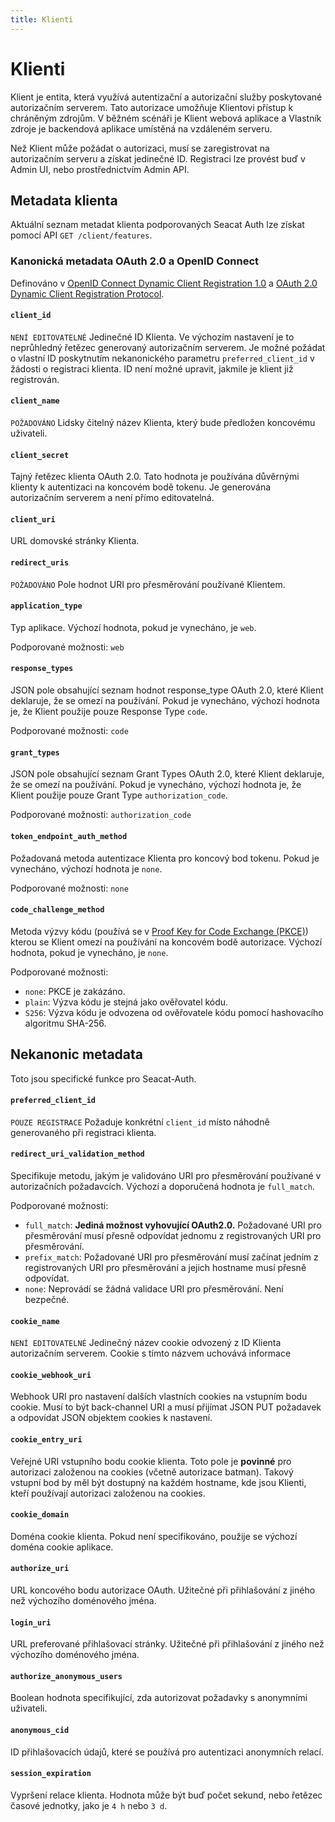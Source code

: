 ```yaml
---
title: Klienti
---
```


# Klienti

Klient je entita, která využívá autentizační a autorizační služby poskytované autorizačním serverem. 
Tato autorizace umožňuje Klientovi přístup k chráněným zdrojům.
V běžném scénáři je Klient webová aplikace a Vlastník zdroje je backendová aplikace 
umístěná na vzdáleném serveru.

Než Klient může požádat o autorizaci, musí se zaregistrovat na autorizačním serveru a získat jedinečné ID.
Registraci lze provést buď v Admin UI, nebo prostřednictvím Admin API.

## Metadata klienta

Aktuální seznam metadat klienta podporovaných Seacat Auth lze získat pomocí API `GET /client/features`.

### Kanonická metadata OAuth 2.0 a OpenID Connect

Definováno v [OpenID Connect Dynamic Client Registration 1.0](https://openid.net/specs/openid-connect-registration-1_0.html)
a [OAuth 2.0 Dynamic Client Registration Protocol](https://www.rfc-editor.org/rfc/rfc7591#section-2).

#### `client_id`
`NENÍ EDITOVATELNÉ` Jedinečné ID Klienta. Ve výchozím nastavení je to neprůhledný řetězec generovaný autorizačním serverem.
Je možné požádat o vlastní ID poskytnutím nekanonického parametru `preferred_client_id` v 
žádosti o registraci klienta.
ID není možné upravit, jakmile je klient již registrován.

#### `client_name`
`POŽADOVÁNO` Lidsky čitelný název Klienta, který bude předložen koncovému uživateli.

#### `client_secret`
Tajný řetězec klienta OAuth 2.0. Tato hodnota je používána důvěrnými klienty k autentizaci na koncovém bodě tokenu.
Je generována autorizačním serverem a není přímo editovatelná.

#### `client_uri`
URL domovské stránky Klienta.

#### `redirect_uris`
`POŽADOVÁNO` Pole hodnot URI pro přesměrování používané Klientem.

#### `application_type`
Typ aplikace. Výchozí hodnota, pokud je vynecháno, je `web`.

Podporované možnosti: `web`

#### `response_types`
JSON pole obsahující seznam hodnot response_type OAuth 2.0, které Klient deklaruje, že se omezí 
na používání. Pokud je vynecháno, výchozí hodnota je, že Klient použije pouze Response Type `code`.

Podporované možnosti: `code`

#### `grant_types`
JSON pole obsahující seznam Grant Types OAuth 2.0, které Klient deklaruje, že se omezí 
na používání. Pokud je vynecháno, výchozí hodnota je, že Klient použije pouze Grant Type `authorization_code`.

Podporované možnosti: `authorization_code`

#### `token_endpoint_auth_method`
Požadovaná metoda autentizace Klienta pro koncový bod tokenu. Pokud je vynecháno, výchozí hodnota je `none`.

Podporované možnosti: `none`

#### `code_challenge_method`
Metoda výzvy kódu (používá se v [Proof Key for Code Exchange (PKCE)](https://datatracker.ietf.org/doc/html/rfc7636)) 
kterou se Klient omezí na používání na koncovém bodě autorizace. Výchozí hodnota, pokud je vynecháno, je `none`.

Podporované možnosti: 

- `none`: PKCE je zakázáno.
- `plain`: Výzva kódu je stejná jako ověřovatel kódu.
- `S256`: Výzva kódu je odvozena od ověřovatele kódu pomocí hashovacího algoritmu SHA-256.

## Nekanonic metadata

Toto jsou specifické funkce pro Seacat-Auth.

#### `preferred_client_id`
`POUZE REGISTRACE` Požaduje konkrétní `client_id` místo náhodně generovaného při registraci klienta.

#### `redirect_uri_validation_method`
Specifikuje metodu, jakým je validováno URI pro přesměrování používané v autorizačních požadavcích. Výchozí a doporučená 
hodnota je `full_match`.

Podporované možnosti: 

- `full_match`: **Jediná možnost vyhovující OAuth2.0.** Požadované URI pro přesměrování musí přesně odpovídat jednomu z registrovaných
  URI pro přesměrování.
- `prefix_match`: Požadované URI pro přesměrování musí začínat jedním z registrovaných URI pro přesměrování a jejich hostname musí 
  přesně odpovídat.
- `none`: Neprovádí se žádná validace URI pro přesměrování. Není bezpečné.

#### `cookie_name`
`NENÍ EDITOVATELNÉ` Jedinečný název cookie odvozený z ID Klienta autorizačním serverem. Cookie s tímto názvem uchovává 
informace 

#### `cookie_webhook_uri`
Webhook URI pro nastavení dalších vlastních cookies na vstupním bodu cookie. Musí to být back-channel URI a musí 
přijímat JSON PUT požadavek a odpovídat JSON objektem cookies k nastavení.

#### `cookie_entry_uri`
Veřejné URI vstupního bodu cookie klienta. Toto pole je **povinné** pro autorizaci založenou na cookies (včetně 
autorizace batman). Takový vstupní bod by měl být dostupný na každém hostname, kde jsou Klienti, kteří používají 
autorizaci založenou na cookies.

#### `cookie_domain`
Doména cookie klienta. Pokud není specifikováno, použije se výchozí doména cookie aplikace.

#### `authorize_uri`
URL koncového bodu autorizace OAuth. Užitečné při přihlašování z jiného než výchozího doménového jména.

#### `login_uri`
URL preferované přihlašovací stránky. Užitečné při přihlašování z jiného než výchozího doménového jména.

#### `authorize_anonymous_users`
Boolean hodnota specifikující, zda autorizovat požadavky s anonymními uživateli.

#### `anonymous_cid`
ID přihlašovacích údajů, které se používá pro autentizaci anonymních relací.

#### `session_expiration`
Vypršení relace klienta. Hodnota může být buď počet sekund, nebo řetězec časové jednotky, jako je `4 h` nebo `3 d`.